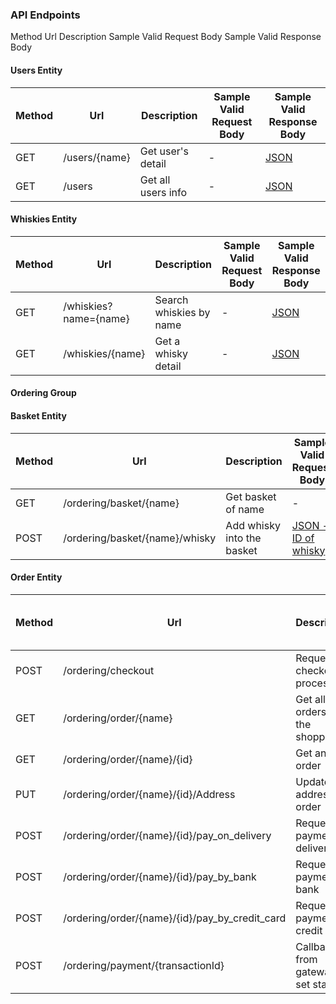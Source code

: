 ### API Endpoints
Method	Url	Description	Sample Valid Request Body	Sample Valid Response Body
#### Users Entity
| Method  | Url | Description | Sample Valid Request Body | Sample Valid Response Body |
| ------------- | ------------- | ------------- | ------------- | ------------- | 
| GET  | /users/{name}  | Get user's detail | - | [JSON](https://github.com/aniwat0554/assignment-java-boot-camp/blob/main/mock/usersmock) |
| GET  | /users  | Get all users info | - | [JSON](https://github.com/aniwat0554/assignment-java-boot-camp/blob/main/mock/allusersmock) |

#### Whiskies Entity
| Method  | Url | Description | Sample Valid Request Body | Sample Valid Response Body |
| ------------- | ------------- | ------------- | ------------- | ------------- | 
| GET  | /whiskies?name={name}  | Search whiskies by name | - | [JSON](https://github.com/aniwat0554/assignment-java-boot-camp/blob/main/mock/whiskiesproduct) |
| GET  | /whiskies/{name}  | Get a whisky detail | - | [JSON](https://github.com/aniwat0554/assignment-java-boot-camp/blob/main/mock/whiskyindividualresponse) |

#### Ordering Group
#### Basket Entity
| Method  | Url | Description | Sample Valid Request Body | Sample Valid Response Body |
| ------------- | ------------- | ------------- | ------------- | ------------- | 
| GET  | /ordering/basket/{name}  | Get basket of name | - | [JSON](https://github.com/aniwat0554/assignment-java-boot-camp/blob/main/mock/basket) |
| POST  | /ordering/basket/{name}/whisky  | Add whisky into the basket | [JSON - ID of whisky](https://github.com/aniwat0554/assignment-java-boot-camp/blob/main/mock/addtobasketrequest) | [JSON](https://github.com/aniwat0554/assignment-java-boot-camp/blob/main/mock/addwhiskytobasket) |

#### Order Entity
| Method  | Url | Description | Sample Valid Request Body | Sample Valid Response Body |
| ------------- | ------------- | ------------- | ------------- | ------------- | 
| POST  | /ordering/checkout  | Request checkout process | [JSON - name of shopper](https://github.com/aniwat0554/assignment-java-boot-camp/blob/main/mock/checkoutrequest) | [JSON](https://github.com/aniwat0554/assignment-java-boot-camp/blob/main/mock/checkoutresponse) |
| GET  | /ordering/order/{name}  | Get all orders of the shopper | - | [JSON](https://github.com/aniwat0554/assignment-java-boot-camp/blob/main/mock/orderlist) |
| GET  | /ordering/order/{name}/{id}  | Get an order | - | [JSON](https://github.com/aniwat0554/assignment-java-boot-camp/blob/main/mock/order) |
| PUT  | /ordering/order/{name}/{id}/Address  | Update address of order | [JSON](https://github.com/aniwat0554/assignment-java-boot-camp/blob/main/mock/addressputinorderrequest) | [JSON](https://github.com/aniwat0554/assignment-java-boot-camp/blob/main/mock/addressputinorderresponse) |
| POST  | /ordering/order/{name}/{id}/pay_on_delivery  | Request payment on delivery | - | [JSON](https://github.com/aniwat0554/assignment-java-boot-camp/blob/main/mock/deliverypaymentresp) |
| POST  | /ordering/order/{name}/{id}/pay_by_bank  | Request payment by bank | - | [JSON](https://github.com/aniwat0554/assignment-java-boot-camp/blob/main/mock/bankpaymentresponse) |
| POST  | /ordering/order/{name}/{id}/pay_by_credit_card  | Request payment by credit card | [JSON](https://github.com/aniwat0554/assignment-java-boot-camp/blob/main/mock/creditpaymentrequest) | [JSON](https://github.com/aniwat0554/assignment-java-boot-camp/blob/main/mock/creditpaymentresponse) |
| POST  | /ordering/payment/{transactionId}  | Callback from gateway to set status | [JSON - Payment status](https://github.com/aniwat0554/assignment-java-boot-camp/blob/main/mock/paymentstatusrequest) | [JSON](https://github.com/aniwat0554/assignment-java-boot-camp/blob/main/mock/paymentstatusresponse) |

